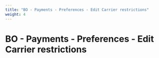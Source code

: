 ```yaml
---
title: "BO - Payments - Preferences - Edit Carrier restrictions"
weight: 4
---
```


# BO - Payments - Preferences - Edit Carrier restrictions
